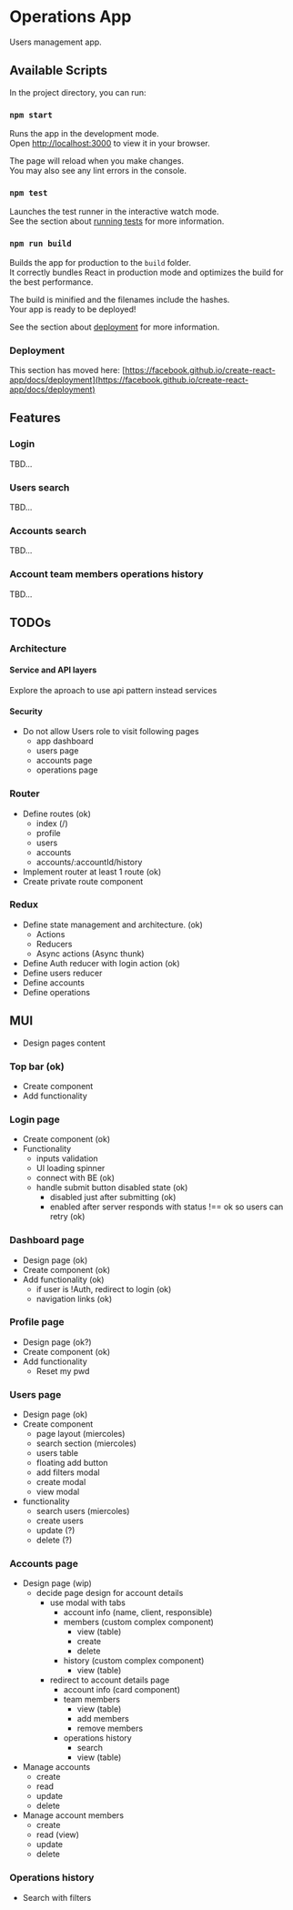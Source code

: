 # Operations App

Users management app.

## Available Scripts

In the project directory, you can run:

### `npm start`

Runs the app in the development mode.\
Open [http://localhost:3000](http://localhost:3000) to view it in your browser.

The page will reload when you make changes.\
You may also see any lint errors in the console.

### `npm test`

Launches the test runner in the interactive watch mode.\
See the section about [running tests](https://facebook.github.io/create-react-app/docs/running-tests) for more information.

### `npm run build`

Builds the app for production to the `build` folder.\
It correctly bundles React in production mode and optimizes the build for the best performance.

The build is minified and the filenames include the hashes.\
Your app is ready to be deployed!

See the section about [deployment](https://facebook.github.io/create-react-app/docs/deployment) for more information.

### Deployment

This section has moved here: [https://facebook.github.io/create-react-app/docs/deployment](https://facebook.github.io/create-react-app/docs/deployment)

## Features

### Login

TBD...

### Users search

TBD...

### Accounts search

TBD...

### Account team members operations history

TBD...

## TODOs

### Architecture

#### Service and API layers

Explore the aproach to use api pattern instead services

#### Security

- Do not allow Users role to visit following pages
  - app dashboard
  - users page
  - accounts page
  - operations page

### Router

- Define routes (ok)
  - index (/)
  - profile
  - users
  - accounts
  - accounts/:accountId/history
- Implement router at least 1 route (ok)
- Create private route component

### Redux

- Define state management and architecture. (ok)
  - Actions
  - Reducers
  - Async actions (Async thunk)
- Define Auth reducer with login action (ok)
- Define users reducer
- Define accounts
- Define operations

## MUI

- Design pages content

### Top bar (ok)

- Create component
- Add functionality

### Login page

- Create component (ok)
- Functionality
  - inputs validation
  - UI loading spinner
  - connect with BE (ok)
  - handle submit button disabled state (ok)
    - disabled just after submitting (ok)
    - enabled after server responds with status !== ok so users can retry (ok)

### Dashboard page

- Design page (ok)
- Create component (ok)
- Add functionality (ok)
  - if user is !Auth, redirect to login (ok)
  - navigation links (ok)

### Profile page

- Design page (ok?)
- Create component (ok)
- Add functionality
  - Reset my pwd

### Users page

- Design page (ok)
- Create component
  - page layout (miercoles)
  - search section (miercoles)
  - users table
  - floating add button
  - add filters modal
  - create modal
  - view modal
- functionality
  - search users (miercoles)
  - create users
  - update (?)
  - delete (?)

### Accounts page

- Design page (wip)
  - decide page design for account details
    - use modal with tabs
      - account info (name, client, responsible)
      - members (custom complex component)
        - view (table)
        - create
        - delete
      - history (custom complex component)
        - view (table)
    - redirect to account details page
      - account info (card component)
      - team members
        - view (table)
        - add members
        - remove members
      - operations history
        - search
        - view (table)
- Manage accounts
  - create
  - read
  - update
  - delete
- Manage account members
  - create
  - read (view)
  - update
  - delete

### Operations history

- Search with filters
